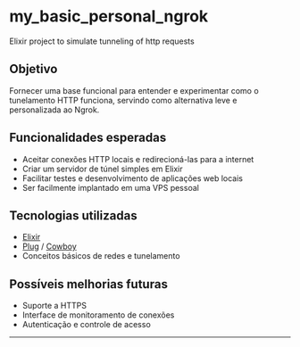 # my_basic_personal_ngrok
Elixir project to simulate tunneling of http requests


## Objetivo

Fornecer uma base funcional para entender e experimentar como o tunelamento HTTP funciona, servindo como alternativa leve e personalizada ao Ngrok.

## Funcionalidades esperadas

- Aceitar conexões HTTP locais e redirecioná-las para a internet
- Criar um servidor de túnel simples em Elixir
- Facilitar testes e desenvolvimento de aplicações web locais
- Ser facilmente implantado em uma VPS pessoal

## Tecnologias utilizadas

- [Elixir](https://elixir-lang.org/)
- [Plug](https://hexdocs.pm/plug/readme.html) / [Cowboy](https://ninenines.eu/docs/en/cowboy/2.0/guide/)
- Conceitos básicos de redes e tunelamento

## Possíveis melhorias futuras

- Suporte a HTTPS
- Interface de monitoramento de conexões
- Autenticação e controle de acesso

---
